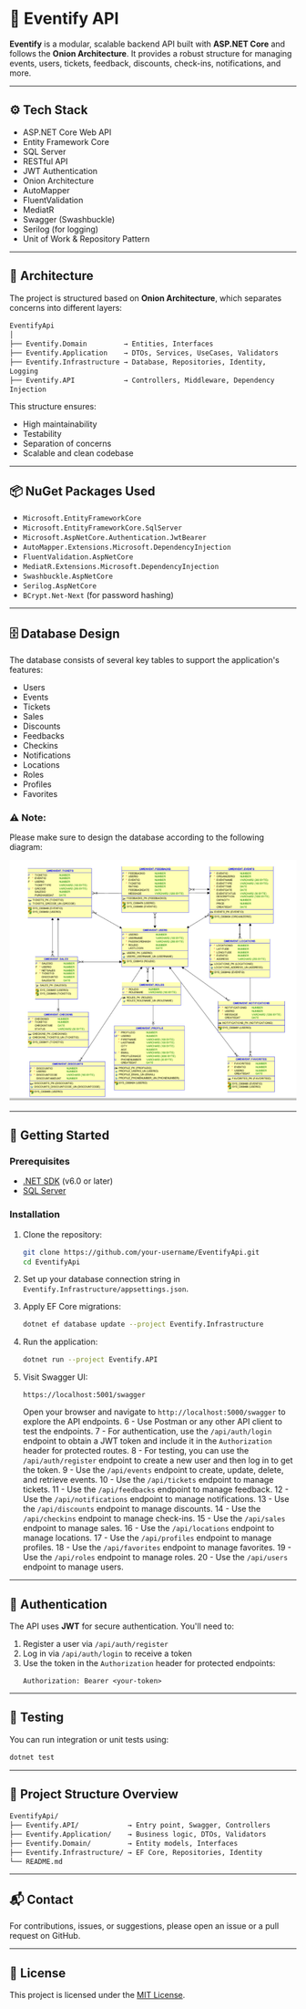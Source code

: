 # 🎉 Eventify API

**Eventify** is a modular, scalable backend API built with **ASP.NET Core** and follows the **Onion Architecture**. It provides a robust structure for managing events, users, tickets, feedback, discounts, check-ins, notifications, and more.

---

## ⚙️ Tech Stack

- ASP.NET Core Web API
- Entity Framework Core
- SQL Server
- RESTful API
- JWT Authentication
- Onion Architecture
- AutoMapper
- FluentValidation
- MediatR
- Swagger (Swashbuckle)
- Serilog (for logging)
- Unit of Work & Repository Pattern

---

## 🧅 Architecture

The project is structured based on **Onion Architecture**, which separates concerns into different layers:

```
EventifyApi
│
├── Eventify.Domain         → Entities, Interfaces
├── Eventify.Application    → DTOs, Services, UseCases, Validators
├── Eventify.Infrastructure → Database, Repositories, Identity, Logging
├── Eventify.API            → Controllers, Middleware, Dependency Injection
```

This structure ensures:

- High maintainability
- Testability
- Separation of concerns
- Scalable and clean codebase

---

## 📦 NuGet Packages Used

- `Microsoft.EntityFrameworkCore`
- `Microsoft.EntityFrameworkCore.SqlServer`
- `Microsoft.AspNetCore.Authentication.JwtBearer`
- `AutoMapper.Extensions.Microsoft.DependencyInjection`
- `FluentValidation.AspNetCore`
- `MediatR.Extensions.Microsoft.DependencyInjection`
- `Swashbuckle.AspNetCore`
- `Serilog.AspNetCore`
- `BCrypt.Net-Next` (for password hashing)

---

## 🗄️ Database Design

The database consists of several key tables to support the application's features:

- Users
- Events
- Tickets
- Sales
- Discounts
- Feedbacks
- Checkins
- Notifications
- Locations
- Roles
- Profiles
- Favorites

### ⚠️ Note:

Please make sure to design the database according to the following diagram:

![Database Schema](LearningHubAPI/images/imageReademe/DatabaseForEvent.png)

---

## 🚀 Getting Started

### Prerequisites

- [.NET SDK](https://dotnet.microsoft.com/download) (v6.0 or later)
- [SQL Server](https://www.microsoft.com/en-us/sql-server/sql-server-downloads)

### Installation

1. Clone the repository:

   ```bash
   git clone https://github.com/your-username/EventifyApi.git
   cd EventifyApi
   ```

2. Set up your database connection string in `Eventify.Infrastructure/appsettings.json`.

3. Apply EF Core migrations:

   ```bash
   dotnet ef database update --project Eventify.Infrastructure
   ```

4. Run the application:

   ```bash
   dotnet run --project Eventify.API
   ```

5. Visit Swagger UI:
   ```
   https://localhost:5001/swagger
   ```
   Open your browser and navigate to `http://localhost:5000/swagger` to explore the API endpoints.
   6 - Use Postman or any other API client to test the endpoints.
   7 - For authentication, use the `/api/auth/login` endpoint to obtain a JWT token and include it in the `Authorization` header for protected routes.
   8 - For testing, you can use the `/api/auth/register` endpoint to create a new user and then log in to get the token.
   9 - Use the `/api/events` endpoint to create, update, delete, and retrieve events.
   10 - Use the `/api/tickets` endpoint to manage tickets.
   11 - Use the `/api/feedbacks` endpoint to manage feedback.
   12 - Use the `/api/notifications` endpoint to manage notifications.
   13 - Use the `/api/discounts` endpoint to manage discounts.
   14 - Use the `/api/checkins` endpoint to manage check-ins.
   15 - Use the `/api/sales` endpoint to manage sales.
   16 - Use the `/api/locations` endpoint to manage locations.
   17 - Use the `/api/profiles` endpoint to manage profiles.
   18 - Use the `/api/favorites` endpoint to manage favorites.
   19 - Use the `/api/roles` endpoint to manage roles.
   20 - Use the `/api/users` endpoint to manage users.

---

## 🔐 Authentication

The API uses **JWT** for secure authentication. You'll need to:

1. Register a user via `/api/auth/register`
2. Log in via `/api/auth/login` to receive a token
3. Use the token in the `Authorization` header for protected endpoints:
   ```
   Authorization: Bearer <your-token>
   ```

---

## 🧪 Testing

You can run integration or unit tests using:

```bash
dotnet test
```

---

## 📁 Project Structure Overview

```
EventifyApi/
├── Eventify.API/            → Entry point, Swagger, Controllers
├── Eventify.Application/    → Business logic, DTOs, Validators
├── Eventify.Domain/         → Entity models, Interfaces
├── Eventify.Infrastructure/ → EF Core, Repositories, Identity
└── README.md
```

---

## 📬 Contact

For contributions, issues, or suggestions, please open an issue or a pull request on GitHub.

---

## 📄 License

This project is licensed under the [MIT License](LICENSE).
